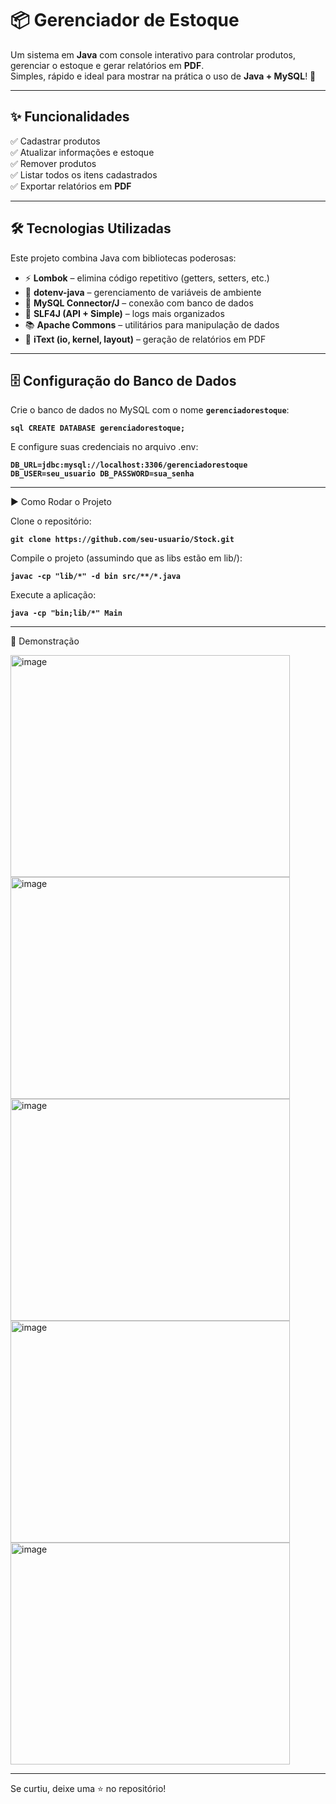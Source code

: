 # 📦 Gerenciador de Estoque

Um sistema em **Java** com console interativo para controlar produtos, gerenciar o estoque e gerar relatórios em **PDF**.  
Simples, rápido e ideal para mostrar na prática o uso de **Java + MySQL**! 🚀

---

## ✨ Funcionalidades

✅ Cadastrar produtos  
✅ Atualizar informações e estoque  
✅ Remover produtos  
✅ Listar todos os itens cadastrados  
✅ Exportar relatórios em **PDF**  

---

## 🛠️ Tecnologias Utilizadas

Este projeto combina Java com bibliotecas poderosas:

- ⚡ **Lombok** – elimina código repetitivo (getters, setters, etc.)  
- 🔑 **dotenv-java** – gerenciamento de variáveis de ambiente  
- 🐬 **MySQL Connector/J** – conexão com banco de dados  
- 📝 **SLF4J (API + Simple)** – logs mais organizados  
- 📚 **Apache Commons** – utilitários para manipulação de dados  
- 📑 **iText (io, kernel, layout)** – geração de relatórios em PDF  

---

## 🗄️ Configuração do Banco de Dados

Crie o banco de dados no MySQL com o nome **`gerenciadorestoque`**:

**`sql
CREATE DATABASE gerenciadorestoque;`**

E configure suas credenciais no arquivo .env:

**`DB_URL=jdbc:mysql://localhost:3306/gerenciadorestoque
DB_USER=seu_usuario
DB_PASSWORD=sua_senha`**

---

▶️ Como Rodar o Projeto

Clone o repositório:

**`git clone https://github.com/seu-usuario/Stock.git`**


Compile o projeto (assumindo que as libs estão em lib/):

**`javac -cp "lib/*" -d bin src/**/*.java`**


Execute a aplicação:

**`java -cp "bin;lib/*" Main`**

---

🎯 Demonstração

<img width="447" height="355" alt="image" src="https://github.com/user-attachments/assets/dce3682d-d7fb-41f8-b418-6fca20d8d336" />
<img width="447" height="355" alt="image" src="https://github.com/user-attachments/assets/07ad55dd-0551-47fe-b540-3fd955a4936a" />
<img width="447" height="355" alt="image" src="https://github.com/user-attachments/assets/788b5d43-f603-4591-80bb-ec4609f79179" />
<img width="447" height="355" alt="image" src="https://github.com/user-attachments/assets/4b0b6db0-7f5f-48ec-a392-2c24cdf5cad1" />
<img width="447" height="355" alt="image" src="https://github.com/user-attachments/assets/1f3533c6-4ba6-4cc5-b2b4-2638bd999024" />



---

Se curtiu, deixe uma ⭐ no repositório!

